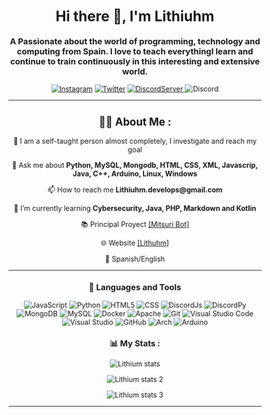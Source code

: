 <div align="center">
<h1 align="center">Hi there 👋, I'm Lithiuhm</h1>
<h3 align="center">A Passionate about the world of programming, technology and computing from Spain. I love to teach everythingI learn and continue to train continuously in this interesting and extensive world.</h3>

<a href="https://instagram.com/santi_ayala280?igshid=MzNlNGNkZWQ4Mg==">![Instagram](https://img.shields.io/badge/santi_ayala280-%23E4405F.svg?style=for-the-badge&logo=Instagram&logoColor=white)</a> 
<a href="https://twitter.com/skynext280">![Twitter](https://img.shields.io/badge/santi_ayala280-%231DA1F2.svg?style=for-the-badge&logo=Twitter&logoColor=white)</a> 
<a href="https://discord.com/invite/dYMhtbq7Jr">![DiscordServer](https://img.shields.io/discord/777307542778544129?label=Discord%20Server&logo=Discord&colorB=5865F2&style=for-the-badge&logoColor=white)
</a> ![Discord](https://img.shields.io/badge/Lithiuhm-%237289DA.svg?style=for-the-badge&logo=discord&logoColor=white)

---

<h2>👨‍💻 About Me :</h2>
<p>📝 I am a self-taught person almost completely, I investigate and reach my goal</p>
<p>💬 Ask me about <strong>Python, MySQL, Mongodb, HTML, CSS, XML, Javascrip, Java, C++, Arduino, Linux, Windows</strong></p>
<p>📫 How to reach me <strong>Lithiuhm.develops@gmail.com</strong></p>
<p>🌱 I’m currently learning <strong>Cybersecurity, Java, PHP, Markdown and Kotlin</strong></p>
<p>📚 Principal Proyect <a href="https://mitsuribot.win/">[Mitsuri Bot]</a>
<p>🌐 Website <a href="https://skynext280.win/">[Lithuhm]</a>
<p>👾 Spanish/English</p>

---

### 🔨 Languages and Tools  
![JavaScript](https://img.shields.io/badge/javascript-%23323330.svg?style=for-the-badge&logo=javascript&logoColor=%23F7DF1E) ![Python](https://img.shields.io/badge/python-%2314354C.svg?style=for-the-badge&logo=python&logoColor=white) ![HTML5](https://img.shields.io/badge/html5-%23E34F26.svg?style=for-the-badge&logo=html5&logoColor=white) ![CSS](https://img.shields.io/badge/CSS3-%234285F4.svg?style=for-the-badge&logo=CSS3&logoColor=white) ![DiscordJs](https://img.shields.io/badge/discord.py-%232C3454.svg?style=for-the-badge&logo=Discord&logoColor=Blue) ![DiscordPy](https://img.shields.io/badge/discord.js-%232C3454.svg?style=for-the-badge&logo=Discord&logoColor=Blue) ![MongoDB](https://img.shields.io/badge/MongoDB-%234ea94b.svg?style=for-the-badge&logo=mongodb&logoColor=white) ![MySQL](https://img.shields.io/badge/mysql-%2300f.svg?style=for-the-badge&logo=mysql&logoColor=white) ![Docker](https://img.shields.io/badge/docker-%230db7ed.svg?style=for-the-badge&logo=docker&logoColor=white) ![Apache](https://img.shields.io/badge/apache-%23D42029.svg?style=for-the-badge&logo=apache&logoColor=white) ![Git](https://img.shields.io/badge/git-%23F05033.svg?style=for-the-badge&logo=git&logoColor=white) ![Visual Studio Code](https://img.shields.io/badge/VisualStudioCode-0078d7.svg?style=for-the-badge&logo=visual-studio-code&logoColor=white) ![Visual Studio](https://img.shields.io/badge/VisualStudio-5C2D91.svg?style=for-the-badge&logo=visual-studio&logoColor=white) ![GitHub](https://img.shields.io/badge/github-%23121011.svg?style=for-the-badge&logo=github&logoColor=white) ![Arch](https://img.shields.io/badge/Arch-0078d7.svg?style=for-the-badge&logo=Archlinux&logoColor=white) ![Arduino](https://img.shields.io/badge/Arduino-%23009639.svg?style=for-the-badge&logo=Arduino&logoColor=white)

### 📊 My Stats :

![Lithium stats](https://streak-stats.demolab.com?user=Lithiuhm&theme=radical)

![Lithium stats 2](https://github-readme-stats.vercel.app/api?username=lithiuhm&show_icons=true&theme=radical)

![Lithium stats 3](https://github-readme-stats.vercel.app/api/top-langs/?username=lithiuhm&theme=radical)

---
